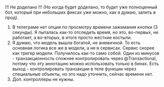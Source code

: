 !!! Не доделано !!! (Но когда будет доделано, то будет уже полноценный бот, который при небольших фиксах уже можно, как я думаю, залить в прод).

1) В телеграме нет опции по просмотру времени зажимания кнопки (3 секунды). Я пыталась как-то отследить время, но это, во-первых, не работает, а во-вторых, в итоге просто жесткие костыли.
2) Я думаю, что модель вышла богатой, не анемичной. То есть основная логика все же в модели, а не в сервисах. Сервис скорее как тригер модели. Получилось как-то само собой. Один из минусов - транзакционность сложнее контролировать через @Transactional, потому что эту аннотацию можно использовать только в бинах. Есть выход - контролировать транзакции в теле функции через специальные объекты, но это надо уточнить, сейчас времени нет.
3) Доп. контроллеры не нужны.
